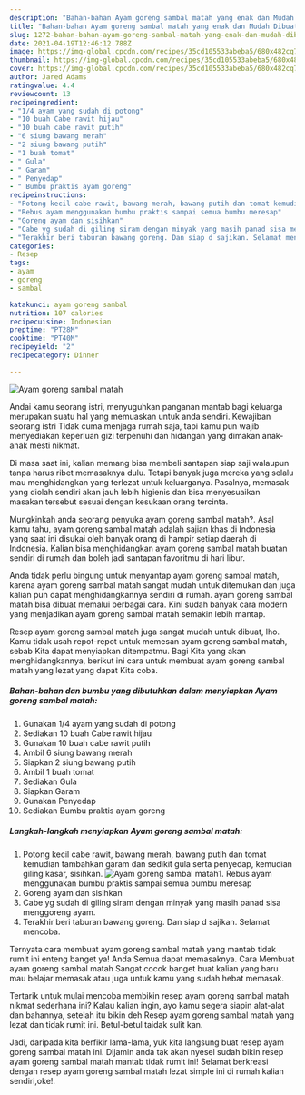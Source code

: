 ```yaml
---
description: "Bahan-bahan Ayam goreng sambal matah yang enak dan Mudah Dibuat"
title: "Bahan-bahan Ayam goreng sambal matah yang enak dan Mudah Dibuat"
slug: 1272-bahan-bahan-ayam-goreng-sambal-matah-yang-enak-dan-mudah-dibuat
date: 2021-04-19T12:46:12.788Z
image: https://img-global.cpcdn.com/recipes/35cd105533abeba5/680x482cq70/ayam-goreng-sambal-matah-foto-resep-utama.jpg
thumbnail: https://img-global.cpcdn.com/recipes/35cd105533abeba5/680x482cq70/ayam-goreng-sambal-matah-foto-resep-utama.jpg
cover: https://img-global.cpcdn.com/recipes/35cd105533abeba5/680x482cq70/ayam-goreng-sambal-matah-foto-resep-utama.jpg
author: Jared Adams
ratingvalue: 4.4
reviewcount: 13
recipeingredient:
- "1/4 ayam yang sudah di potong"
- "10 buah Cabe rawit hijau"
- "10 buah cabe rawit putih"
- "6 siung bawang merah"
- "2 siung bawang putih"
- "1 buah tomat"
- " Gula"
- " Garam"
- " Penyedap"
- " Bumbu praktis ayam goreng"
recipeinstructions:
- "Potong kecil cabe rawit, bawang merah, bawang putih dan tomat kemudian tambahkan garam dan sedikit gula serta penyedap, kemudian giling kasar, sisihkan."
- "Rebus ayam menggunakan bumbu praktis sampai semua bumbu meresap"
- "Goreng ayam dan sisihkan"
- "Cabe yg sudah di giling siram dengan minyak yang masih panad sisa menggoreng ayam."
- "Terakhir beri taburan bawang goreng. Dan siap d sajikan. Selamat mencoba."
categories:
- Resep
tags:
- ayam
- goreng
- sambal

katakunci: ayam goreng sambal 
nutrition: 107 calories
recipecuisine: Indonesian
preptime: "PT28M"
cooktime: "PT40M"
recipeyield: "2"
recipecategory: Dinner

---
```



![Ayam goreng sambal matah](https://img-global.cpcdn.com/recipes/35cd105533abeba5/680x482cq70/ayam-goreng-sambal-matah-foto-resep-utama.jpg)

Andai kamu seorang istri, menyuguhkan panganan mantab bagi keluarga merupakan suatu hal yang memuaskan untuk anda sendiri. Kewajiban seorang istri Tidak cuma menjaga rumah saja, tapi kamu pun wajib menyediakan keperluan gizi terpenuhi dan hidangan yang dimakan anak-anak mesti nikmat.

Di masa  saat ini, kalian memang bisa membeli santapan siap saji walaupun tanpa harus ribet memasaknya dulu. Tetapi banyak juga mereka yang selalu mau menghidangkan yang terlezat untuk keluarganya. Pasalnya, memasak yang diolah sendiri akan jauh lebih higienis dan bisa menyesuaikan masakan tersebut sesuai dengan kesukaan orang tercinta. 



Mungkinkah anda seorang penyuka ayam goreng sambal matah?. Asal kamu tahu, ayam goreng sambal matah adalah sajian khas di Indonesia yang saat ini disukai oleh banyak orang di hampir setiap daerah di Indonesia. Kalian bisa menghidangkan ayam goreng sambal matah buatan sendiri di rumah dan boleh jadi santapan favoritmu di hari libur.

Anda tidak perlu bingung untuk menyantap ayam goreng sambal matah, karena ayam goreng sambal matah sangat mudah untuk ditemukan dan juga kalian pun dapat menghidangkannya sendiri di rumah. ayam goreng sambal matah bisa dibuat memalui berbagai cara. Kini sudah banyak cara modern yang menjadikan ayam goreng sambal matah semakin lebih mantap.

Resep ayam goreng sambal matah juga sangat mudah untuk dibuat, lho. Kamu tidak usah repot-repot untuk memesan ayam goreng sambal matah, sebab Kita dapat menyiapkan ditempatmu. Bagi Kita yang akan menghidangkannya, berikut ini cara untuk membuat ayam goreng sambal matah yang lezat yang dapat Kita coba.

<!--inarticleads1-->

##### Bahan-bahan dan bumbu yang dibutuhkan dalam menyiapkan Ayam goreng sambal matah:

1. Gunakan 1/4 ayam yang sudah di potong
1. Sediakan 10 buah Cabe rawit hijau
1. Gunakan 10 buah cabe rawit putih
1. Ambil 6 siung bawang merah
1. Siapkan 2 siung bawang putih
1. Ambil 1 buah tomat
1. Sediakan  Gula
1. Siapkan  Garam
1. Gunakan  Penyedap
1. Sediakan  Bumbu praktis ayam goreng




<!--inarticleads2-->

##### Langkah-langkah menyiapkan Ayam goreng sambal matah:

1. Potong kecil cabe rawit, bawang merah, bawang putih dan tomat kemudian tambahkan garam dan sedikit gula serta penyedap, kemudian giling kasar, sisihkan.
<img src="https://img-global.cpcdn.com/steps/29eb372999ceef10/160x128cq70/ayam-goreng-sambal-matah-langkah-memasak-1-foto.jpg" alt="Ayam goreng sambal matah">1. Rebus ayam menggunakan bumbu praktis sampai semua bumbu meresap
1. Goreng ayam dan sisihkan
1. Cabe yg sudah di giling siram dengan minyak yang masih panad sisa menggoreng ayam.
1. Terakhir beri taburan bawang goreng. Dan siap d sajikan. Selamat mencoba.




Ternyata cara membuat ayam goreng sambal matah yang mantab tidak rumit ini enteng banget ya! Anda Semua dapat memasaknya. Cara Membuat ayam goreng sambal matah Sangat cocok banget buat kalian yang baru mau belajar memasak atau juga untuk kamu yang sudah hebat memasak.

Tertarik untuk mulai mencoba membikin resep ayam goreng sambal matah nikmat sederhana ini? Kalau kalian ingin, ayo kamu segera siapin alat-alat dan bahannya, setelah itu bikin deh Resep ayam goreng sambal matah yang lezat dan tidak rumit ini. Betul-betul taidak sulit kan. 

Jadi, daripada kita berfikir lama-lama, yuk kita langsung buat resep ayam goreng sambal matah ini. Dijamin anda tak akan nyesel sudah bikin resep ayam goreng sambal matah mantab tidak rumit ini! Selamat berkreasi dengan resep ayam goreng sambal matah lezat simple ini di rumah kalian sendiri,oke!.

